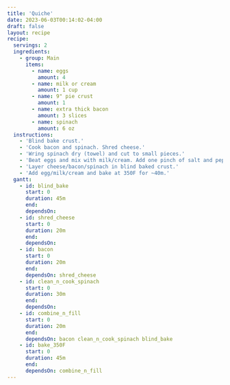 ```yaml
---
title: 'Quiche'
date: 2023-06-03T00:14:02-04:00
draft: false
layout: recipe
recipe:
  servings: 2
  ingredients:
    - group: Main
      items:
        - name: eggs
          amount: 4
        - name: milk or cream
          amount: 1 cup
        - name: 9" pie crust
          amount: 1
        - name: extra thick bacon
          amount: 3 slices
        - name: spinach
          amount: 6 oz
  instructions:
    - 'Blind bake crust.'
    - 'Cook bacon and spinach. Shred cheese.'
    - 'Wring spinach dry (towel) and cut to small pieces.'
    - 'Beat eggs and mix with milk/cream. Add one pinch of salt and pepper.'
    - 'Layer cheese/bacon/spinach in blind baked crust.'
    - 'Add egg/milk/cream and bake at 350F for ~40m.'
  gantt:
    - id: blind_bake
      start: 0
      duration: 45m
      end:
      dependsOn:
    - id: shred_cheese
      start: 0
      duration: 20m
      end:
      dependsOn:
    - id: bacon
      start: 0
      duration: 20m
      end:
      dependsOn: shred_cheese
    - id: clean_n_cook_spinach
      start: 0
      duration: 30m
      end:
      dependsOn:
    - id: combine_n_fill
      start: 0
      duration: 20m
      end:
      dependsOn: bacon clean_n_cook_spinach blind_bake
    - id: bake_350F
      start: 0
      duration: 45m
      end:
      dependsOn: combine_n_fill
---
```

